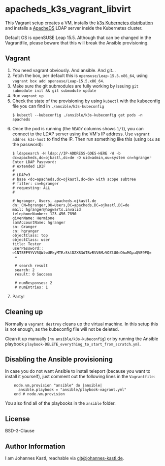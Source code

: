 # apacheds_k3s_vagrant_libvirt

This Vagrant setup creates a VM, installs the [k3s Kubernetes
distribution](https://k3s.io/) and installs a
[ApacheDS](https://directory.apache.org/apacheds/) LDAP server inside the
Kubernetes cluster.

Default OS is openSUSE Leap 15.5. Although that can be changed in the
Vagrantfile, please beware that this will break the Ansible provisioning.

## Vagrant

1. You need vagrant obviously. And ansible. And git...
1. Fetch the box, per default this is `opensuse/Leap-15.5.x86_64`, using
   `vagrant box add opensuse/Leap-15.5.x86_64`.
1. Make sure the git submodules are fully working by issuing `git submodule init
   && git submodule update`
1. Run `vagrant up`
1. Check the state of the provisioning by using `kubectl` with the kubeconfig
   file you can find in `./ansible/k3s-kubeconfig`
   ```
   $ kubectl --kubeconfig ./ansible/k3s-kubeconfig get pods -n apacheds
   ```
1. Once the pod is running (the `READY` columns shows `1/1`), you can connect to
   the LDAP server using the VM's IP address. Use `vagrant addres k3s-host` to
   find the IP.
   Then run something like this (using `b1s` as the password):
   ```
   $ ldapsearch -H ldap://IP-ADDRESS-GOES-HERE -W -b dc=apacheds,dc=ojkastl,dc=de -D uid=admin,ou=system cn=hgranger
   Enter LDAP Password:
   # extended LDIF
   #
   # LDAPv3
   # base <dc=apacheds,dc=ojkastl,dc=de> with scope subtree
   # filter: cn=hgranger
   # requesting: ALL
   #

   # hgranger, Users, apacheds.ojkastl.de
   dn: CN=hgranger,OU=Users,DC=apacheds,DC=ojkastl,DC=de
   mail: hgranger@hogwarts.invalid
   telephoneNumber: 123-456-7890
   givenName: Hermione
   samAccountName: hgranger
   sn: Granger
   cn: hgranger
   objectClass: top
   objectClass: user
   title: Tester
   userPassword:: e1NTSEF9YVV5QWtwUEkyMTEzSklDZXB3dTBvRVV6MzVOZlU0eDhxMGpaQVE9PQ=
    =

    # search result
    search: 2
    result: 0 Success

    # numResponses: 2
    # numEntries: 1
   ```
1. Party!

## Cleaning up

Normally a `vagrant destroy` cleans up the virtual machine. In this setup this
is not enough, as the kubeconfig file will not be deleted.

Clean it up manually (`rm ansible/k3s-kubeconfig`) or by running the Ansible
playbook `playbook-DELETE_everything_to_start_from_scratch.yml`.

## Disabling the Ansible provisioning

In case you do not want Ansible to install teleport (because you want to install
it yourself), just comment out the following lines in the `Vagrantfile`:

```hcl
    node.vm.provision "ansible" do |ansible|
      ansible.playbook = "ansible/playbook-vagrant.yml"
    end # node.vm.provision
```

You also find all of the playbooks in the `ansible` folder.

## License

BSD-3-Clause

## Author Information

I am Johannes Kastl, reachable via git@johannes-kastl.de.

